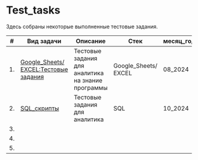 # Test_tasks
Здесь собраны некоторые выполненные тестовые задания.


| #    | Вид задачи  | Описание                                                     | Стек                                                         | месяц_год_выполнения|
| ---- | ------------------------------------------------------------ | ------------------------------------------------------------ | ------------------------------------------------------------ |-----------------------------------------------------|
| 1.   | [Google_Sheets/ EXCEL:Тестовые задания](https://github.com/brykovskaya/Test_tasks/tree/main/Google_sheets_OR_EXCEL) | Тестовые задания для аналитика на знание программы| Google_Sheets/ EXCEL| 08_2024 |
| 2.   | [SQL_скрипты](https://github.com/brykovskaya/Test_tasks/tree/main/sql)|   Тестовые задания для аналитика| SQL| 10_2024  |
| 3.   | |   | |  |
| 4.    | |   | |  |
| 5.   | |   | |  |
